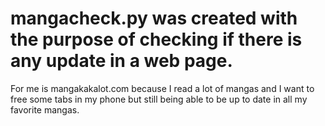 # mangacheck.py was created with the purpose of checking if there is any update in a web page.
For me is mangakakalot.com because I read a lot of mangas and I want to free some tabs in my phone but still being able to be up to date in all my favorite mangas.
